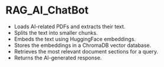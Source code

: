 # RAG_AI_ChatBot

- Loads AI-related PDFs and extracts their text.
- Splits the text into smaller chunks.
- Embeds the text using HuggingFace embeddings.
- Stores the embeddings in a ChromaDB vector database.
- Retrieves the most relevant document sections for a query.
- Returns the AI-generated response.


